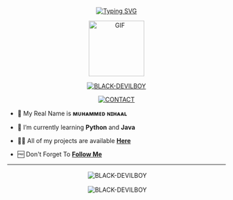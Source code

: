 ## <!-- Typing SVG -->
<p align="center">
    <a href="https://git.io/J0hKr">
        <img
        src="https://readme-typing-svg.herokuapp.com?size=30&width=800&lines=Welcome+To+BLACK-DEVIL BOY+Profile."
            alt="Typing SVG"
        />
    </a>
</p>

<div align="center">
  <p align="center">
<img src="https://media.giphy.com/media/UO3ciqKzpEysXdRuzM/giphy.gif" alt="GIF" width="128" height="128"/>
</p>
 <p align="center">
<a href="#"><img title="BLACK-DEVILBOY" src="https://img.shields.io/badge/BLACK-DEVILBOY-red?colorA=%23ff0000&colorB=%23017e40&style=for-the-badge"></a>
</p>
  <p align="center">
<a href="https://t.me/NL_MP4"><img title="CONTACT" src="https://img.shields.io/badge/TELEGRAM-CONTACT-/?color=blue&style=for-the-badge&logo=Telegram"></a>
</p>
</div>



- 🧑 My Real Name is **ᴍᴜʜᴀᴍᴍᴇᴅ ɴɪʜᴀᴀʟ**

- 📖 I’m currently learning **Python** and **Java**

- 👨‍💻 All of my projects are available
                   **[Here](https://github.com/BLACK-DEVILBOY?tab=repositories)**

- 🆓 Don't Forget To **[Follow Me](https://github.com/BLACK-DEVILBOY)**


----
<div align="center">
<p>&nbsp;<img align="center" src="https://github-readme-stats.vercel.app/api?username=BLACK-DEVILBOY&show_icons=true&theme=nightowl" alt="BLACK-DEVILBOY" /></p>

<p>&nbsp;<img align="center" src="https://github-readme-stats.vercel.app/api/top-langs/?username=BLACK-DEVILBOY&theme=algolia&layout=compact&langs_count=10&hide_border=true&show_icons=true" alt="BLACK-DEVILBOY"/></p></a><br> 

